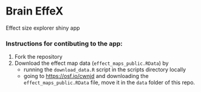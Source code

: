 # Brain EffeX
Effect size explorer shiny app

### Instructions for contibuting to the app:
1. Fork the repository
2. Download the effect map data (`effect_maps_public.RData`) by
   - running the `download_data.R` script in the scripts directory locally
   - going to https://osf.io/cwnjd and downloading the `effect_maps_public.RData` file, move it in the `data` folder of this repo.
